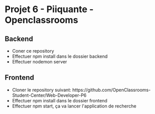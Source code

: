 <h1>Projet 6 - Piiquante - Openclassrooms</h1>
<h2>Backend</h2>
<ul>
<li>Coner ce repository</li>
<li>Effectuer npm install dans le dossier backend</li>
<li>Effectuer nodemon server</li>
</ul>
<h2>Frontend</h2>
<ul>
<li>Cloner le repository suivant: https://github.com/OpenClassrooms-Student-Center/Web-Developer-P6</li>
<li>Effectuer npm install dans le dossier frontend</li>
<li>Effectuer npm start, ça va lancer l'application de recherche</li>
